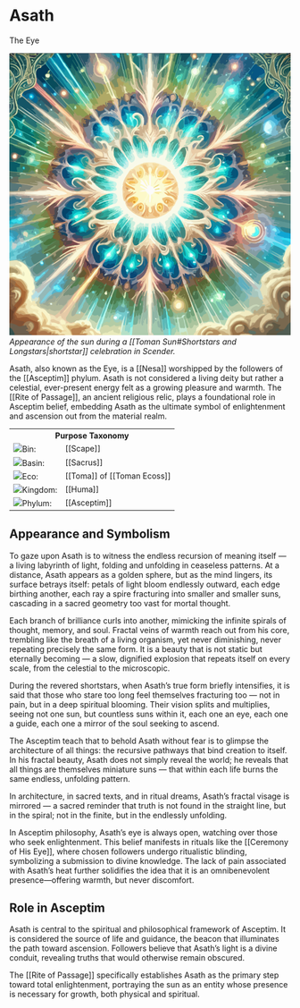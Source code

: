 <!-- wiki-header-section:start -->
# Asath
<p class="nickname">The Eye</p>

<img src="wiki_images/Asath (Fractal).png"><i>Appearance of the sun during a [[Toman Sun#Shortstars and Longstars|shortstar]] celebration in Scender.</i></img>

<!--
<blockquote class="wiki-quote">
    _"The sun's gaze is endless, and in its warmth, all things are revealed."_  
    <span class="wiki-quote-attribution">—Asceptim Hymn</span>
</blockquote>
-->

Asath, also known as the Eye, is a [[Nesa]] worshipped by the followers of the [[Asceptim]] phylum. Asath is not considered a living deity but rather a celestial, ever-present energy felt as a growing pleasure and warmth. The [[Rite of Passage]], an ancient religious relic, plays a foundational role in Asceptim belief, embedding Asath as the ultimate symbol of enlightenment and ascension out from the material realm.
<!-- wiki-header-section:end -->

<!-- taxonomy-table-section:start -->
<div class="taxonomy-table">
  <table>
    <tr>
      <th colspan="3">Purpose Taxonomy</th>
    </tr>
    <tr>
      <td class="taxon-label"><img src="wiki_images/icons/bin_icon.png" class="taxon-icon">Bin:</td>
      <td class="taxon-content" colspan="2">[[Scape]]</td>
    </tr>
    <tr>
      <td class="taxon-label"><img src="wiki_images/icons/basin_icon.png" class="taxon-icon">Basin:</td>
      <td class="taxon-content" colspan="2">[[Sacrus]]</td>
    </tr>
    <tr>
      <td class="taxon-label"><img src="wiki_images/icons/eco_icon.png" class="taxon-icon">Eco:</td>
      <td class="taxon-content" colspan="2">[[Toma]] of [[Toman Ecoss]]</td>
    </tr>
    <tr>
      <td class="taxon-label"><img src="wiki_images/icons/kingdom_icon.png" class="taxon-icon">Kingdom:</td>
      <td class="taxon-content" colspan="2">[[Huma]]</td>
    </tr>
    <tr>
      <td class="taxon-label"><img src="wiki_images/icons/phylum_icon.png" class="taxon-icon">Phylum:</td>
      <td class="taxon-content" colspan="2">[[Asceptim]]</td>
    </tr>
  </table>
</div>
<!-- taxonomy-table-section:end -->

## Appearance and Symbolism

To gaze upon Asath is to witness the endless recursion of meaning itself — a living labyrinth of light, folding and unfolding in ceaseless patterns. At a distance, Asath appears as a golden sphere, but as the mind lingers, its surface betrays itself: petals of light bloom endlessly outward, each edge birthing another, each ray a spire fracturing into smaller and smaller suns, cascading in a sacred geometry too vast for mortal thought.

Each branch of brilliance curls into another, mimicking the infinite spirals of thought, memory, and soul. Fractal veins of warmth reach out from his core, trembling like the breath of a living organism, yet never diminishing, never repeating precisely the same form. It is a beauty that is not static but eternally becoming — a slow, dignified explosion that repeats itself on every scale, from the celestial to the microscopic.

During the revered shortstars, when Asath’s true form briefly intensifies, it is said that those who stare too long feel themselves fracturing too — not in pain, but in a deep spiritual blooming. Their vision splits and multiplies, seeing not one sun, but countless suns within it, each one an eye, each one a guide, each one a mirror of the soul seeking to ascend.

The Asceptim teach that to behold Asath without fear is to glimpse the architecture of all things: the recursive pathways that bind creation to itself. In his fractal beauty, Asath does not simply reveal the world; he reveals that all things are themselves miniature suns — that within each life burns the same endless, unfolding pattern.

In architecture, in sacred texts, and in ritual dreams, Asath’s fractal visage is mirrored — a sacred reminder that truth is not found in the straight line, but in the spiral; not in the finite, but in the endlessly unfolding.

In Asceptim philosophy, Asath’s eye is always open, watching over those who seek enlightenment. This belief manifests in rituals like the [[Ceremony of His Eye]], where chosen followers undergo ritualistic blinding, symbolizing a submission to divine knowledge. The lack of pain associated with Asath’s heat further solidifies the idea that it is an omnibenevolent presence—offering warmth, but never discomfort.

## Role in Asceptim

Asath is central to the spiritual and philosophical framework of Asceptim. It is considered the source of life and guidance, the beacon that illuminates the path toward ascension. Followers believe that Asath’s light is a divine conduit, revealing truths that would otherwise remain obscured.

The [[Rite of Passage]] specifically establishes Asath as the primary step toward total enlightenment, portraying the sun as an entity whose presence is necessary for growth, both physical and spiritual.

<!-- not-for-live-publishing:start -->
<!--
Asath is a false Nesa, a "fake god" whose power is only manifested through the belief in his existence. The true god harvesting Sol Unita's belief is Voyimus, who will begin to have a parasitic relationship with them as Ophelia Necesse moves closer to Nascension.

In the future, Ophelia Necesse will ascend into a state of Nesahood (godhood) and take the fealty of the sun. This process is detailed in the [[Sciba Mythos]].
-->
<!-- not-for-live-publishing:end -->

